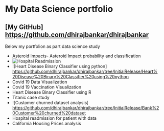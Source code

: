 My Data Science portfolio
================

## [My GitHub] https://github.com/dhirajbankar/dhirajbankar

Below my portfolion as part data science study 

- Asteroid Impacts- Asteroid Impact probability and classification
- ![Hospital Readmission](https://github.com/dhirajbankar/dhirajbankar/tree/InitialRelease/Hospital%20Readmission) 
- ![Heart Disease Binary Classifier using python] https://github.com/dhirajbankar/dhirajbankar/tree/InitialRelease/Heart%20Disease%20Binary%20Classifier%20using%20python
-  Covid 19 Data Visualization
-  Covid 19 Vaccination Visualization
-  Heart Disease Binary Classifier using R
-  Titanic case study
-  ![Customer churned dataset analysis] https://github.com/dhirajbankar/dhirajbankar/tree/InitialRelease/Bank%20Customer%20churned%20dataset
-  Hospital readmission for patient with data
-  California Housing Prices analysis


